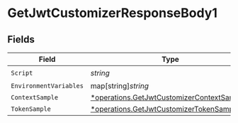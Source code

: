 # GetJwtCustomizerResponseBody1


## Fields

| Field                                                                                                   | Type                                                                                                    | Required                                                                                                | Description                                                                                             |
| ------------------------------------------------------------------------------------------------------- | ------------------------------------------------------------------------------------------------------- | ------------------------------------------------------------------------------------------------------- | ------------------------------------------------------------------------------------------------------- |
| `Script`                                                                                                | *string*                                                                                                | :heavy_check_mark:                                                                                      | N/A                                                                                                     |
| `EnvironmentVariables`                                                                                  | map[string]*string*                                                                                     | :heavy_minus_sign:                                                                                      | N/A                                                                                                     |
| `ContextSample`                                                                                         | [*operations.GetJwtCustomizerContextSample1](../../models/operations/getjwtcustomizercontextsample1.md) | :heavy_minus_sign:                                                                                      | N/A                                                                                                     |
| `TokenSample`                                                                                           | [*operations.GetJwtCustomizerTokenSample1](../../models/operations/getjwtcustomizertokensample1.md)     | :heavy_minus_sign:                                                                                      | N/A                                                                                                     |